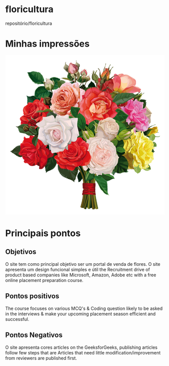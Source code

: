 # floricultura
repositório/floricultura
<html lang pt-br>
<title>Floricultura</title>
<h1>Minhas impressões</h1>
<img src="assets/img/flor.png" alt:"imagem" width:"100px">
     <div id = "boxes">
            <h1>Principais pontos</h1> 
            <div id = "leftbox">
                <h2>Objetivos</h2>
                O site tem como principal objetivo ser um portal de venda de flores.
                O site apresenta um design funcional simples e útil
                the Recruitment drive  of product based
                companies like Microsoft, Amazon, Adobe
                etc with a free online placement preparation
                course.
            </div>            
            <div id = "middlebox">
                <h2>Pontos positivos</h2>
                The course focuses on various MCQ's & Coding
                question likely to be asked in the interviews
                & make your upcoming placement season efficient
                and successful.
            </div>    
            <div id = "rightbox">
                <h2>Pontos Negativos</h2>
                O site apresenta cores 
                articles on the GeeksforGeeks, publishing
                articles follow few steps that are Articles
                that need little modification/improvement
                from reviewers are published first.
            </div>
        </div>
<html>
